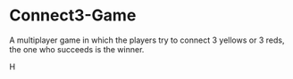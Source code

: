 # Connect3-Game
A multiplayer game in which the players try to connect 3 yellows or 3 reds, the one who succeeds is the winner.


H
